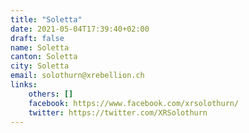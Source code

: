 ```yaml
---
title: "Soletta"
date: 2021-05-04T17:39:40+02:00
draft: false
name: Soletta
canton: Soletta
city: Soletta
email: solothurn@xrebellion.ch
links:
    others: []
    facebook: https://www.facebook.com/xrsolothurn/
    twitter: https://twitter.com/XRSolothurn
---
```


